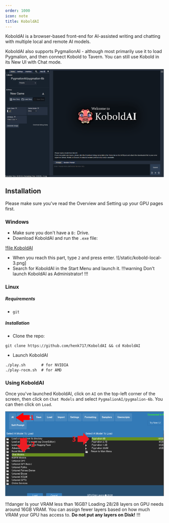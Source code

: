 ```yaml
---
order: 1000
icon: note
title: KoboldAI
---
```


KoboldAI is a browser-based front-end for AI-assisted writing and chatting with multiple local and remote AI models. 

KoboldAI also supports PygmalionAI - although most primarily use it to load Pygmalion, and then connect Kobold to Tavern. You can still use Kobold in its New UI with Chat mode. 

![](/static/KoboldAI-newui.PNG)

## Installation

Please make sure you've read the Overview and Setting up your GPU pages first. 

### Windows

- Make sure you don't have a `B:` Drive.
- Download KoboldAI and run the `.exe` file:

[!file KoboldAI](https://koboldai.org/windows)
- When you reach this part, type `2` and press enter.
![/static/kobold-local-3.png]
- Search for KoboldAI in the Start Menu and launch it.
!!!warning
Don't launch KoboldAI as Administrator!
!!!

### Linux

##### Requirements
- `git`

##### Installation
- Clone the repo:
```
git clone https://github.com/henk717/KoboldAI && cd KoboldAI
```
- Launch KoboldAI
```
./play.sh       # for NVIDIA
./play-rocm.sh  # for AMD
```

### Using KoboldAI

Once you've launched KoboldAI, click on `AI` on the top-left corner of the screen, then click on `Chat Models` and select `PygmalionAI/pygmalion-6b`. You can then click on `Load`.

![](/static/kobold-local.png)

!!!danger Is your VRAM less than 16GB?
Loading 28/28 layers on GPU needs around 16GB VRAM. You can assign fewer layers based on how much VRAM your GPU has access to. **Do not put any layers on Disk!**
!!!

